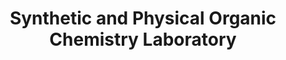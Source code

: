 ---
title: "Synthetic and Physical Organic Chemistry Laboratory"
draft: false

# page title background image
bg_image: "images/banner/bg1.jpg"

# meta description ~100 letters in Japanese
description : "Synthesis of new luminophores and aromatic compounds, and the evaluation as functional materials"

# Research image
image: "images/labs/flask.jpg"

# interest

# taxonomy
la_categories: "Reaction Chemistry" # 分子化学 | 物質化学 | 反応化学
keywords: ["fluorescence", "polycyclic aromatic hydrocarbon", "organic photochemistry"]

# faculties; label: true name and title
faculties:
- id: okamoto
  name: Assoc. Prof. Hideki Okamoto


# contact info
contact:
- icon: ti-email
  link: mailto:hokamoto@okayama-u.ac.jp
  name: hokamoto@okayama-u.ac.jp
- icon: ti-mobile
  link: tel:086-251-7840
  name: 086-251-7840


- name : "Synthetic and Physical Organic Chemistry Laboratory (Group Website)"
  icon : "ti-world" # icon pack : https://themify.me/themify-icons
  link : "None"

- name : "3-1-1 Tsushima-Naka, Kita Ward, Okayama City, Okayama 700-8530"
  icon : "ti-location-pin" # icon pack : https://themify.me/themify-icons
  link : "#"

# type
type: "laboratory"
---